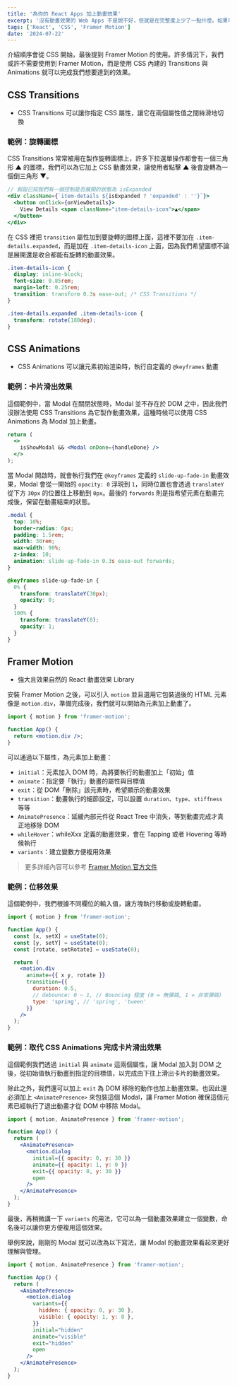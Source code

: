 ```yaml
---
title: '為你的 React Apps 加上動畫效果'
excerpt: '沒有動畫效果的 Web Apps 不是說不好，但就是在完整度上少了一點什麼。如果可以適當添加一些動畫效果，除了可以讓網站看起來更加用心，也可以吸引使用者持續瀏覽。本文會介紹前端加入動畫效果的幾種方式，包含 CSS Transitions、CSS Animations，以及 Framer Motion 這套動畫效果 Library。'
tags: ['React', 'CSS', 'Framer Motion']
date: '2024-07-22'
---
```


介紹順序會從 CSS 開始，最後提到 Framer Motion 的使用。許多情況下，我們或許不需要使用到 Framer Motion，而是使用 CSS 內建的 Transitions 與 Animations 就可以完成我們想要達到的效果。

## CSS Transitions

- CSS Transitions 可以讓你指定 CSS 屬性，讓它在兩個屬性值之間絲滑地切換

### 範例：旋轉圖標

CSS Transitions 常常被用在製作旋轉圖標上，許多下拉選單操作都會有一個三角形 ▲ 的圖標，我們可以為它加上 CSS 動畫效果，讓使用者點擊 ▲ 後會旋轉為一個倒三角形 ▼。

```jsx
// 假設已知我們有一個控制是否展開的狀態為 isExpanded
<div className={`item-details ${isExpanded ? 'expanded' : ''}`}>
  <button onClick={onViewDetails}>
    View Details <span className="item-details-icon">▲</span>
  </button>
</div>
```

在 CSS 裡把 `transition` 屬性加到要旋轉的圖標上面，這裡不要加在 `.item-details.expanded`，而是加在 `.item-details-icon` 上面，因為我們希望圖標不論是展開還是收合都能有旋轉的動畫效果。

```css
.item-details-icon {
  display: inline-block;
  font-size: 0.85rem;
  margin-left: 0.25rem;
  transition: transform 0.3s ease-out; /* CSS Transitions */
}

.item-details.expanded .item-details-icon {
  transform: rotate(180deg);
}
```

## CSS Animations

- CSS Animations 可以讓元素初始渲染時，執行自定義的 `@keyframes` 動畫

### 範例：卡片滑出效果

這個範例中，當 Modal 在關閉狀態時，Modal 並不存在於 DOM 之中，因此我們沒辦法使用 CSS Transitions 為它製作動畫效果，這種時候可以使用 CSS Animations 為 Modal 加上動畫。

```jsx
return (
  <>
    isShowModal && <Modal onDone={handleDone} />
  </>
);
```

當 Modal 開啟時，就會執行我們在 `@keyframes` 定義的 `slide-up-fade-in` 動畫效果，Modal 會從一開始的 `opacity: 0` 浮現到 `1`，同時位置也會透過 `translateY` 從下方 `30px` 的位置往上移動到 `0px`。最後的 `forwards` 則是指希望元素在動畫完成後，保留在動畫結束的狀態。

```css
.modal {
  top: 10%;
  border-radius: 6px;
  padding: 1.5rem;
  width: 30rem;
  max-width: 90%;
  z-index: 10;
  animation: slide-up-fade-in 0.3s ease-out forwards;
}

@keyframes slide-up-fade-in {
  0% {
    transform: translateY(30px);
    opacity: 0;
  }
  100% {
    transform: translateY(0);
    opacity: 1;
  }
}
```

## Framer Motion

- 強大且效果自然的 React 動畫效果 Library

安裝 Framer Motion 之後，可以引入 `motion` 並且選用它包裝過後的 HTML 元素像是 `motion.div`，準備完成後，我們就可以開始為元素加上動畫了。

```jsx
import { motion } from 'framer-motion';

function App() {
  return <motion.div />;
}
```

可以通過以下屬性，為元素加上動畫：

- `initial`：元素加入 DOM 時，為將要執行的動畫加上「初始」值
- `animate`：指定要「執行」動畫的屬性與目標值
- `exit`：從 DOM「刪除」該元素時，希望顯示的動畫效果
- `transition`：動畫執行的細節設定，可以設置 `duration`、`type`、`stiffness` 等等
- `AnimatePresence`：延緩內部元件從 React Tree 中消失，等到動畫完成才真正地移除 DOM
- `whileHover`：whileXxx 定義的動畫效果，會在 Tapping 或者 Hovering 等時候執行
- `variants`：建立變數方便複用效果

> 更多詳細內容可以參考 [Framer Motion 官方文件](https://www.framer.com/motion/)

### 範例：位移效果

這個範例中，我們根據不同欄位的輸入值，讓方塊執行移動或旋轉動畫。

```jsx
import { motion } from 'framer-motion';

function App() {
  const [x, setX] = useState(0);
  const [y, setY] = useState(0);
  const [rotate, setRotate] = useState(0);

  return (
    <motion.div
      animate={{ x y, rotate }}
      transition={{
        duration: 0.5,
        // debounce: 0 ~ 1, // Bouncing 程度 (0 = 無彈跳, 1 = 非常彈跳)
        type: 'spring', // 'spring', 'tween'
      }}
    />
  );
}
```

### 範例：取代 CSS Animations 完成卡片滑出效果

這個範例我們透過 `initial` 與 `animate` 這兩個屬性，讓 Modal 加入到 DOM 之後，從初始值執行動畫到指定的目標值，以完成由下往上滑出卡片的動畫效果。

除此之外，我們還可以加上 `exit` 為 DOM 移除的動作也加上動畫效果。也因此還必須加上 `<AnimatePresence>` 來包裝這個 Modal，讓 Framer Motion 確保這個元素已經執行了退出動畫才從 DOM 中移除 Modal。

```jsx
import { motion, AnimatePresence } from 'framer-motion';

function App() {
  return (
    <AnimatePresence>
      <motion.dialog
        initial={{ opacity: 0, y: 30 }}
        animate={{ opacity: 1, y: 0 }}
        exit={{ opacity: 0, y: 30 }}
        open
      />
    </AnimatePresence>
  );
}
```

最後，再稍微講一下 `variants` 的用法，它可以為一個動畫效果建立一個變數，命名後可以讓你更方便複用這個效果。

舉例來說，剛剛的 Modal 就可以改為以下寫法，讓 Modal 的動畫效果看起來更好理解與管理。

```jsx
import { motion, AnimatePresence } from 'framer-motion';

function App() {
  return (
    <AnimatePresence>
      <motion.dialog
        variants={{
          hidden: { opacity: 0, y: 30 },
          visible: { opacity: 1, y: 0 },
        }}
        initial="hidden"
        animate="visible"
        exit="hidden"
        open
      />
    </AnimatePresence>
  );
}
```
